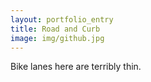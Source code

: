 ```yaml
---
layout: portfolio_entry
title: Road and Curb
image: img/github.jpg
---
```

Bike lanes here are terribly thin.